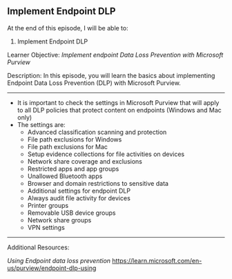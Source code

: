 ## Implement Endpoint DLP
At the end of this episode, I will be able to:    

1. Implement Endpoint DLP

Learner Objective: *Implement endpoint Data Loss Prevention with Microsoft Purview*    

Description: In this episode, you will learn the basics about implementing Endpoint Data Loss Prevention (DLP) with Microsoft Purview. 

--------  

* It is important to check the settings in Microsoft Purview that will apply to all DLP policies that protect content on endpoints (Windows and Mac only)
* The settings are:
	- Advanced classification scanning and protection 
	- File path exclusions for Windows
	- File path exclusions for Mac
	- Setup evidence collections for file activities on devices
	- Network share coverage and exclusions 
	- Restricted apps and app groups
	- Unallowed Bluetooth apps
	- Browser and domain restrictions to sensitive data
	- Additional settings for endpoint DLP
	- Always audit file activity for devices
	- Printer groups
	- Removable USB device groups
	- Network share groups 
	- VPN settings 

-----------

Additional Resources:

*Using Endpoint data loss prevention*
https://learn.microsoft.com/en-us/purview/endpoint-dlp-using
